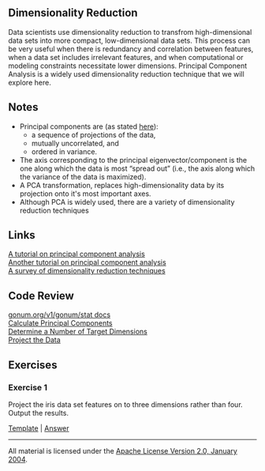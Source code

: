 ## Dimensionality Reduction

Data scientists use dimensionality reduction to transfrom high-dimensional data sets into more compact, low-dimensional data sets.  This process can be very useful when there is redundancy and correlation between features, when a data set includes irrelevant features, and when computational or modeling constraints necessitate lower dimensions. Principal Component Analysis is a widely used dimensionality reduction technique that we will explore here.

## Notes

- Principal components are (as stated [here](http://statweb.stanford.edu/~tibs/ElemStatLearn/)):
    - a sequence of projections of the data, 
    - mutually uncorrelated, and 
    - ordered in variance.
- The axis corresponding to the principal eigenvector/component is the one along which the data is most “spread out” (i.e., the axis along which the variance of the data is maximized).
- A PCA transformation, replaces high-dimensionality data by its projection onto it's most important axes.
- Although PCA is widely used, there are a variety of dimensionality reduction techniques 

## Links

[A tutorial on principal component analysis](http://faculty.iiit.ac.in/~mkrishna/PrincipalComponents.pdf)       
[Another tutorial on principal component analysis](https://www.cs.princeton.edu/picasso/mats/PCA-Tutorial-Intuition_jp.pdf)    
[A survey of dimensionality reduction techniques](http://computation.llnl.gov/casc/sapphire/pubs/148494.pdf)    

## Code Review

[gonum.org/v1/gonum/stat docs](https://godoc.org/gonum.org/v1/gonum/stat)    
[Calculate Principal Components](example1/example1.go)      
[Determine a Number of Target Dimensions](example2/example2.go)       
[Project the Data](example3/example3.go)  

## Exercises

### Exercise 1

Project the iris data set features on to three dimensions rather than four.  Output the results.

[Template](exercises/template1/template1.go) |
[Answer](exercises/exercise1/exercise1.go)

___
All material is licensed under the [Apache License Version 2.0, January 2004](http://www.apache.org/licenses/LICENSE-2.0).
